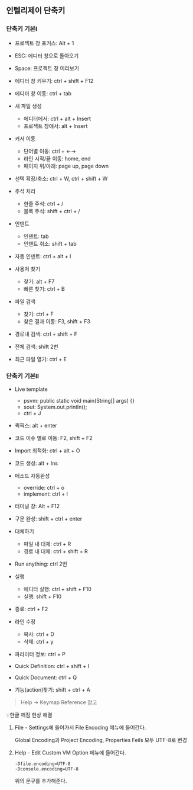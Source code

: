 ## 인텔리제이 단축키

### 단축키 기본Ⅰ

- 프로젝트 창 포커스: Alt + 1

- ESC: 에디터 창으로 돌아오기

- Space: 프로젝트 창 미리보기

- 에디터 창 키우기: ctrl + shift + F12

- 에디터 창 이동: ctrl + tab

- 새 파일 생성
  
  - 에디터에서: ctrl + alt + Insert
  - 프로젝트 창에서: alt + Insert

- 커서 이동
  
  - 단어별 이동: ctrl + ←→
  - 라인 시작/끝 이동: home, end
  - 페이지 위/아래: page up, page down

- 선택 확장/축소: ctrl + W, ctrl + shift + W

- 주석 처리
  
  - 한줄 주석: ctrl + /
  - 블록 주석: shift + ctrl + /

- 인덴트
  
  - 인덴트: tab
  - 인덴트 취소: shift + tab

- 자동 인덴트: ctrl + alt + I

- 사용처 찾기
  
  - 찾기: alt + F7
  - 빠른 찾기: ctrl + B

- 파일 검색
  
  - 찾기: ctrl + F
  - 찾은 결과 이동: F3, shift + F3

- 경로내 검색: ctrl + shift + F

- 전체 검색: shift 2번

- 최근 파일 열기: ctrl + E

### 단축키 기본Ⅱ

- Live template
  
  - psvm: public static void main(String[] args) {}
  - sout: System.out.println();
  - ctrl + J

- 퀵픽스: alt + enter

- 코드 이슈 별로 이동: F2, shift + F2

- Import 최적화: ctrl + alt + O

- 코드 생성: alt + Ins

- 메소드 자동완성
  
  - override: ctrl + o
  - implement: ctrl + I

- 터미널 창: Alt + F12

- 구문 완성: shift + ctrl + enter

- 대체하기
  
  - 파일 내 대체: ctrl + R
  - 경로 내 대체: ctrl + shift + R

- Run anything: ctrl 2번

- 실행
  
  - 에디터 실행: ctrl + shift + F10
  - 실행: shift + F10

- 종료: ctrl + F2

- 라인 수정
  
  - 복사: ctrl + D
  - 삭제: ctrl + y

- 파라미터 정보: ctrl + P

- Quick Definition: ctrl + shift + I

- Quick Document: ctrl + Q

- 기능(action)찾기: shift + ctrl + A

> Help → Keymap Reference 참고

💡한글 깨짐 현상 해결

1. File - Settings에 들어가서 File Encoding 메뉴에 들어간다.
   
   Global Encoding과 Project Encoding, Properties Feils 모두 UTF-8로 변경

2. Help - Edit Custom VM Option 메뉴에 들어간다.
   
   ```
   -Dfile.encoding=UTF-8
   -Dconsole.encoding=UTF-8
   ```
   
   위의 문구를 추가해준다.